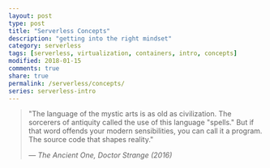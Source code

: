 ```yaml
---
layout: post
type: post
title: "Serverless Concepts"
description: "getting into the right mindset"
category: serverless
tags: [serverless, virtualization, containers, intro, concepts]
modified: 2018-01-15
comments: true
share: true
permalink: /serverless/concepts/
series: serverless-intro
---
```


<figure>
  <amp-img src="{{ site.url }}/assets/images/post_images/AnceintOneLearnsStrangeSomeSpells.jpg"
      width="800"
      height="421"
      alt="Doctor Strange gets his learning on with the Ancient One"
      layout="responsive"></amp-img>
  <!-- <figcaption>behold the power of serverless!</figcaption> -->
 </figure>

> "The language of the mystic arts is as old as civilization. The sorcerers of antiquity called the use of this language "spells." But if that word offends your modern sensibilities, you can call it a program. The source code that shapes reality."
>
> &mdash; <cite>The Ancient One, Doctor Strange (2016)</cite>